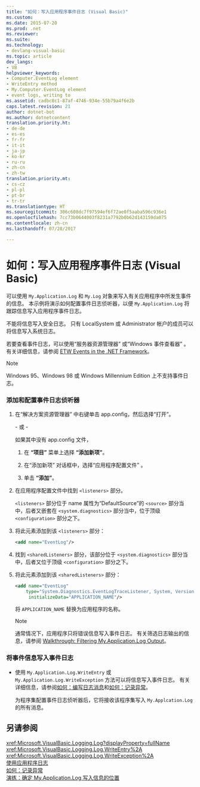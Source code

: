 ```yaml
---
title: "如何：写入应用程序事件日志 (Visual Basic)"
ms.custom: 
ms.date: 2015-07-20
ms.prod: .net
ms.reviewer: 
ms.suite: 
ms.technology:
- devlang-visual-basic
ms.topic: article
dev_langs:
- VB
helpviewer_keywords:
- Computer.EventLog element
- WriteEntry method
- My.Computer.EventLog element
- event logs, writing to
ms.assetid: cadbc8c1-87af-4746-934e-55b79a4f6e2b
caps.latest.revision: 21
author: dotnet-bot
ms.author: dotnetcontent
translation.priority.ht:
- de-de
- es-es
- fr-fr
- it-it
- ja-jp
- ko-kr
- ru-ru
- zh-cn
- zh-tw
translation.priority.mt:
- cs-cz
- pl-pl
- pt-br
- tr-tr
ms.translationtype: HT
ms.sourcegitcommit: 306c608dc7f97594ef6f72ae0f5aaba596c936e1
ms.openlocfilehash: 7cc73b0644003f8231a7792b0b62d143159da075
ms.contentlocale: zh-cn
ms.lasthandoff: 07/28/2017

---
```

# <a name="how-to-write-to-an-application-event-log-visual-basic"></a>如何：写入应用程序事件日志 (Visual Basic)
可以使用 `My.Application.Log` 和 `My.Log` 对象来写入有关应用程序中所发生事件的信息。 本示例将演示如何配置事件日志侦听器，以便 `My.Application.Log` 将跟踪信息写入应用程序事件日志。  
  
 不能将信息写入安全日志。 只有 LocalSystem 或 Administrator 帐户的成员可以将信息写入系统日志。  
  
 若要查看事件日志，可以使用“服务器资源管理器”  或“Windows 事件查看器” 。 有关详细信息，请参阅 [ETW Events in the .NET Framework](http://msdn.microsoft.com/library/d186276f-6afb-4dfd-bf3c-4251edc2c299)。  
  
> [!NOTE]
>  Windows 95、Windows 98 或 Windows Millennium Edition 上不支持事件日志。  
  
### <a name="to-add-and-configure-the-event-log-listener"></a>添加和配置事件日志侦听器  
  
1.  在“解决方案资源管理器” 中右键单击 app.config，然后选择“打开”。  
  
     \- 或 -  
  
     如果其中没有 app.config 文件，  
  
    1.  在 **“项目”** 菜单上选择 **“添加新项”**。  
  
    2.  在“添加新项”  对话框中，选择“应用程序配置文件” 。  
  
    3.  单击 **“添加”**。  
  
2.  在应用程序配置文件中找到 `<listeners>` 部分。  
  
     `<listeners>` 部分位于 name 属性为“DefaultSource”的 `<source>` 部分当中，后者又嵌套在 `<system.diagnostics>` 部分当中，位于顶级 `<configuration>` 部分之下。  
  
3.  将此元素添加到该 `<listeners>` 部分：  
  
    ```xml  
    <add name="EventLog"/>  
    ```  
  
4.  找到 `<sharedListeners>` 部分，该部分位于 `<system.diagnostics>` 部分当中，后者又位于顶级 `<configuration>` 部分之下。  
  
5.  将此元素添加到该 `<sharedListeners>` 部分：  
  
    ```xml  
    <add name="EventLog"  
        type="System.Diagnostics.EventLogTraceListener, System, Version=2.0.0.0, Culture=neutral, PublicKeyToken=b77a5c561934e089"  
         initializeData="APPLICATION_NAME"/>  
    ```  
  
     将 `APPLICATION_NAME` 替换为应用程序的名称。  
  
    > [!NOTE]
    >  通常情况下，应用程序只将错误信息写入事件日志。 有关筛选日志输出的信息，请参阅 [Walkthrough: Filtering My.Application.Log Output](../../../../visual-basic/developing-apps/programming/log-info/walkthrough-filtering-my-application-log-output.md)。  
  
### <a name="to-write-event-information-to-the-event-log"></a>将事件信息写入事件日志  
  
-   使用 `My.Application.Log.WriteEntry` 或 `My.Application.Log.WriteException` 方法可以将信息写入事件日志。 有关详细信息，请参阅[如何：编写日志消息](../../../../visual-basic/developing-apps/programming/log-info/how-to-write-log-messages.md)和[如何：记录异常](../../../../visual-basic/developing-apps/programming/log-info/how-to-log-exceptions.md)。  
  
     为程序集配置事件日志侦听器后，它将接收该程序集写入 `My.Applcation.Log` 的所有消息。  
  
## <a name="see-also"></a>另请参阅  
 <xref:Microsoft.VisualBasic.Logging.Log?displayProperty=fullName>   
 <xref:Microsoft.VisualBasic.Logging.Log.WriteEntry%2A>   
 <xref:Microsoft.VisualBasic.Logging.Log.WriteException%2A>   
 [使用应用程序日志](../../../../visual-basic/developing-apps/programming/log-info/working-with-application-logs.md)   
 [如何：记录异常](../../../../visual-basic/developing-apps/programming/log-info/how-to-log-exceptions.md)   
 [演练：确定 My.Application.Log 写入信息的位置](../../../../visual-basic/developing-apps/programming/log-info/walkthrough-determining-where-my-application-log-writes-information.md)

